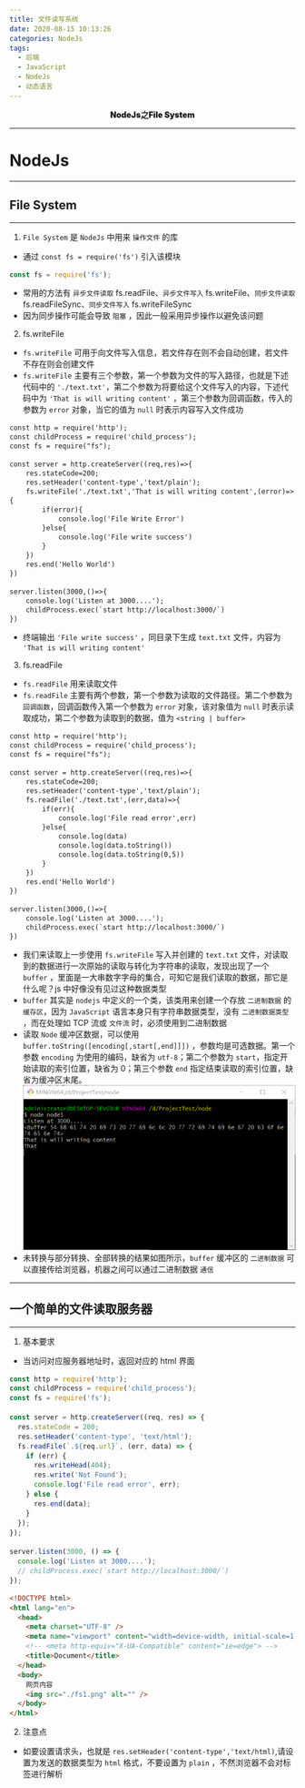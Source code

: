 ```yaml
---
title: 文件读写系统
date: 2020-08-15 10:13:26
categories: NodeJs
tags:
  - 后端
  - JavaScript
  - NodeJs
  - 动态语言
---
```


<div style="text-align: center;font-weight: 900;"> NodeJs之File System </div>

<!-- more -->

---

# NodeJs

---

## File System

---

1. `File System` 是 `NodeJs` 中用来 `操作文件` 的库

- 通过 `const fs = require('fs')` 引入该模块

```js
const fs = require('fs');
```

- 常用的方法有 `异步文件读取` fs.readFile、`异步文件写入` fs.writeFile、`同步文件读取` fs.readFileSync、`同步文件写入` fs.writeFileSync
- 因为同步操作可能会导致 `阻塞` ，因此一般采用异步操作以避免该问题

2. fs.writeFile

- `fs.writeFile` 可用于向文件写入信息，若文件存在则不会自动创建，若文件不存在则会创建文件
- `fs.writeFile` 主要有三个参数，第一个参数为文件的写入路径，也就是下述代码中的 `'./text.txt'`，第二个参数为将要给这个文件写入的内容，下述代码中为 `'That is will writing content'` ，第三个参数为回调函数，传入的参数为 `error` 对象，当它的值为 `null` 时表示内容写入文件成功

```js{3,8-14}
const http = require('http');
const childProcess = require('child_process');
const fs = require("fs");

const server = http.createServer((req,res)=>{
	res.stateCode=200;
	res.setHeader('content-type','text/plain');
	fs.writeFile('./text.txt','That is will writing content',(error)=>{
		if(error){
			console.log('File Write Error')
		}else{
			console.log('File write success')
		}
	})
	res.end('Hello World')
})

server.listen(3000,()=>{
	console.log('Listen at 3000....');
	childProcess.exec(`start http://localhost:3000/`)
})
```

- 终端输出 `'File write success'` ，同目录下生成 `text.txt` 文件，内容为 `'That is will writing content'`

3. fs.readFile

- `fs.readFile` 用来读取文件
- `fs.readFile` 主要有两个参数，第一个参数为读取的文件路径。第二个参数为 `回调函数`，回调函数传入第一个参数为 `error` 对象，该对象值为 `null` 时表示读取成功，第二个参数为读取到的数据，值为 `<string | buffer>`

```js{3,8-15}
const http = require('http');
const childProcess = require('child_process');
const fs = require("fs");

const server = http.createServer((req,res)=>{
	res.stateCode=200;
	res.setHeader('content-type','text/plain');
	fs.readFile('./text.txt',(err,data)=>{
		if(err){
			console.log('File read error',err)
		}else{
			console.log(data)
            console.log(data.toString())
            console.log(data.toString(0,5))
		}
	})
	res.end('Hello World')
})

server.listen(3000,()=>{
	console.log('Listen at 3000....');
	childProcess.exec(`start http://localhost:3000/`)
})
```

- 我们来读取上一步使用 `fs.writeFile` 写入并创建的 `text.txt` 文件，对读取到的数据进行一次原始的读取与转化为字符串的读取，发现出现了一个 `buffer` ，里面是一大串数字字母的集合，可知它是我们读取的数据，那它是什么呢？js 中好像没有见过这种数据类型
- `buffer` 其实是 `nodejs` 中定义的一个类，该类用来创建一个存放 `二进制数据` 的 `缓存区`，因为 `JavaScript` 语言本身只有字符串数据类型，没有 `二进制数据类型` ，而在处理如 TCP 流或 `文件流` 时，必须使用到二进制数据
- 读取 `Node` 缓冲区数据，可以使用 `buffer.toString([encoding[,start[,end]]])` ，参数均是可选数据。第一个参数 `encoding` 为使用的编码，缺省为 `utf-8`；第二个参数为 `start`，指定开始读取的索引位置，缺省为 0；第三个参数 `end` 指定结束读取的索引位置，缺省为缓冲区末尾。 ![读取文件](./NodeImg/fs1.png)
- 未转换与部分转换、全部转换的结果如图所示，`buffer` 缓冲区的 `二进制数据` 可以直接传给浏览器，机器之间可以通过二进制数据 `通信`

---

## 一个简单的文件读取服务器

---

1. 基本要求

- 当访问对应服务器地址时，返回对应的 html 界面

```js
const http = require('http');
const childProcess = require('child_process');
const fs = require('fs');

const server = http.createServer((req, res) => {
  res.stateCode = 200;
  res.setHeader('content-type', 'text/html');
  fs.readFile(`.${req.url}`, (err, data) => {
    if (err) {
      res.writeHead(404);
      res.write('Not Found');
      console.log('File read error', err);
    } else {
      res.end(data);
    }
  });
});

server.listen(3000, () => {
  console.log('Listen at 3000....');
  // childProcess.exec(`start http://localhost:3000/`)
});
```

```html
<!DOCTYPE html>
<html lang="en">
  <head>
    <meta charset="UTF-8" />
    <meta name="viewport" content="width=device-width, initial-scale=1.0" />
    <!-- <meta http-equiv="X-UA-Compatible" content="ie=edge"> -->
    <title>Document</title>
  </head>
  <body>
    网页内容
    <img src="./fs1.png" alt="" />
  </body>
</html>
```

2. 注意点

- 如要设置请求头，也就是 `res.setHeader('content-type','text/html)`,请设置为发送的数据类型为 `html` 格式，不要设置为 `plain` ，不然浏览器不会对标签进行解析
